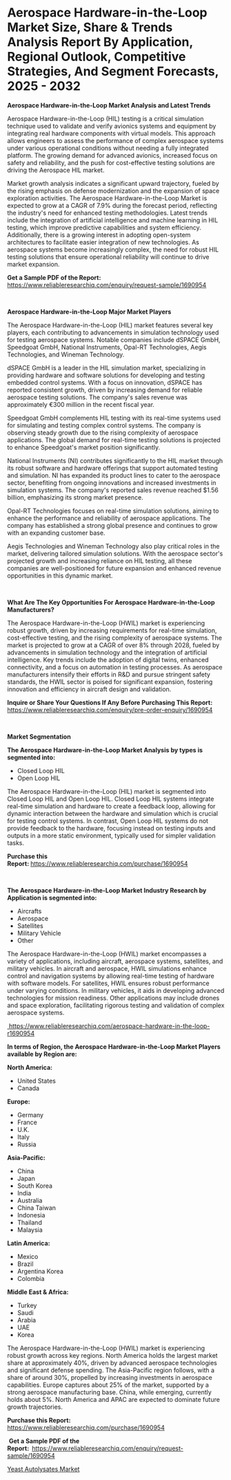 <p><h1>Aerospace Hardware-in-the-Loop Market Size, Share & Trends Analysis Report By Application, Regional Outlook, Competitive Strategies, And Segment Forecasts, 2025 - 2032</h1></p><p><strong>Aerospace Hardware-in-the-Loop Market Analysis and Latest Trends</strong></p>
<p><p>Aerospace Hardware-in-the-Loop (HIL) testing is a critical simulation technique used to validate and verify avionics systems and equipment by integrating real hardware components with virtual models. This approach allows engineers to assess the performance of complex aerospace systems under various operational conditions without needing a fully integrated platform. The growing demand for advanced avionics, increased focus on safety and reliability, and the push for cost-effective testing solutions are driving the Aerospace HIL market.</p><p>Market growth analysis indicates a significant upward trajectory, fueled by the rising emphasis on defense modernization and the expansion of space exploration activities. The Aerospace Hardware-in-the-Loop Market is expected to grow at a CAGR of 7.9% during the forecast period, reflecting the industry's need for enhanced testing methodologies. Latest trends include the integration of artificial intelligence and machine learning in HIL testing, which improve predictive capabilities and system efficiency. Additionally, there is a growing interest in adopting open-system architectures to facilitate easier integration of new technologies. As aerospace systems become increasingly complex, the need for robust HIL testing solutions that ensure operational reliability will continue to drive market expansion.</p></p>
<p><strong>Get a Sample PDF of the Report:&nbsp;</strong> <a href="https://www.reliableresearchiq.com/enquiry/request-sample/1690954?utm_campaign=2318&utm_medium=2&utm_source=Github&utm_content=ia&utm_term=26032025&utm_id=aerospace-hardware-in-the-loop">https://www.reliableresearchiq.com/enquiry/request-sample/1690954</a></p>
<p>&nbsp;</p>
<p><strong>Aerospace Hardware-in-the-Loop Major Market Players</strong></p>
<p><p>The Aerospace Hardware-in-the-Loop (HIL) market features several key players, each contributing to advancements in simulation technology used for testing aerospace systems. Notable companies include dSPACE GmbH, Speedgoat GmbH, National Instruments, Opal-RT Technologies, Aegis Technologies, and Wineman Technology.</p><p>dSPACE GmbH is a leader in the HIL simulation market, specializing in providing hardware and software solutions for developing and testing embedded control systems. With a focus on innovation, dSPACE has reported consistent growth, driven by increasing demand for reliable aerospace testing solutions. The company's sales revenue was approximately €300 million in the recent fiscal year.</p><p>Speedgoat GmbH complements HIL testing with its real-time systems used for simulating and testing complex control systems. The company is observing steady growth due to the rising complexity of aerospace applications. The global demand for real-time testing solutions is projected to enhance Speedgoat's market position significantly.</p><p>National Instruments (NI) contributes significantly to the HIL market through its robust software and hardware offerings that support automated testing and simulation. NI has expanded its product lines to cater to the aerospace sector, benefiting from ongoing innovations and increased investments in simulation systems. The company's reported sales revenue reached $1.56 billion, emphasizing its strong market presence.</p><p>Opal-RT Technologies focuses on real-time simulation solutions, aiming to enhance the performance and reliability of aerospace applications. The company has established a strong global presence and continues to grow with an expanding customer base.</p><p>Aegis Technologies and Wineman Technology also play critical roles in the market, delivering tailored simulation solutions. With the aerospace sector's projected growth and increasing reliance on HIL testing, all these companies are well-positioned for future expansion and enhanced revenue opportunities in this dynamic market.</p></p>
<p>&nbsp;</p>
<p><strong>What Are The Key Opportunities For Aerospace Hardware-in-the-Loop Manufacturers?</strong></p>
<p><p>The Aerospace Hardware-in-the-Loop (HWIL) market is experiencing robust growth, driven by increasing requirements for real-time simulation, cost-effective testing, and the rising complexity of aerospace systems. The market is projected to grow at a CAGR of over 8% through 2028, fueled by advancements in simulation technology and the integration of artificial intelligence. Key trends include the adoption of digital twins, enhanced connectivity, and a focus on automation in testing processes. As aerospace manufacturers intensify their efforts in R&D and pursue stringent safety standards, the HWIL sector is poised for significant expansion, fostering innovation and efficiency in aircraft design and validation.</p></p>
<p><strong>Inquire or Share Your Questions If Any Before Purchasing This Report:</strong> <a href="https://www.reliableresearchiq.com/enquiry/pre-order-enquiry/1690954?utm_campaign=2318&utm_medium=2&utm_source=Github&utm_content=ia&utm_term=26032025&utm_id=aerospace-hardware-in-the-loop">https://www.reliableresearchiq.com/enquiry/pre-order-enquiry/1690954</a></p>
<p>&nbsp;</p>
<p><strong>Market Segmentation</strong></p>
<p><strong>The Aerospace Hardware-in-the-Loop Market Analysis by types is segmented into:</strong></p>
<p><ul><li>Closed Loop HIL</li><li>Open Loop HIL</li></ul></p>
<p><p>The Aerospace Hardware-in-the-Loop (HIL) market is segmented into Closed Loop HIL and Open Loop HIL. Closed Loop HIL systems integrate real-time simulation and hardware to create a feedback loop, allowing for dynamic interaction between the hardware and simulation which is crucial for testing control systems. In contrast, Open Loop HIL systems do not provide feedback to the hardware, focusing instead on testing inputs and outputs in a more static environment, typically used for simpler validation tasks.</p></p>
<p><strong>Purchase this Report:&nbsp;</strong><a href="https://www.reliableresearchiq.com/purchase/1690954?utm_campaign=2318&utm_medium=2&utm_source=Github&utm_content=ia&utm_term=26032025&utm_id=aerospace-hardware-in-the-loop">https://www.reliableresearchiq.com/purchase/1690954</a></p>
<p>&nbsp;</p>
<p><strong>The Aerospace Hardware-in-the-Loop Market Industry Research by Application is segmented into:</strong></p>
<p><ul><li>Aircrafts</li><li>Aerospace</li><li>Satellites</li><li>Military Vehicle</li><li>Other</li></ul></p>
<p><p>The Aerospace Hardware-in-the-Loop (HWIL) market encompasses a variety of applications, including aircraft, aerospace systems, satellites, and military vehicles. In aircraft and aerospace, HWIL simulations enhance control and navigation systems by allowing real-time testing of hardware with software models. For satellites, HWIL ensures robust performance under varying conditions. In military vehicles, it aids in developing advanced technologies for mission readiness. Other applications may include drones and space exploration, facilitating rigorous testing and validation of complex aerospace systems.</p></p>
<p><a href="https://www.reliableresearchiq.com/aerospace-hardware-in-the-loop-r1690954?utm_campaign=2318&utm_medium=2&utm_source=Github&utm_content=ia&utm_term=26032025&utm_id=aerospace-hardware-in-the-loop">&nbsp;https://www.reliableresearchiq.com/aerospace-hardware-in-the-loop-r1690954</a></p>
<p><strong>In terms of Region, the Aerospace Hardware-in-the-Loop Market Players available by Region are:</strong></p>
<p>
    <p> <strong> North America: </strong>
        <ul>
            <li>United States</li>
            <li>Canada</li>
        </ul>
        </p> 
    <p> <strong> Europe: </strong>
        <ul>
            <li>Germany</li>
            <li>France</li>
            <li>U.K.</li>
            <li>Italy</li>
            <li>Russia</li>
        </ul>
        </p> 
    <p> <strong> Asia-Pacific: </strong>
        <ul>
            <li>China</li>
            <li>Japan</li>
            <li>South Korea</li>
            <li>India</li>
            <li>Australia</li>
            <li>China Taiwan</li>
            <li>Indonesia</li>
            <li>Thailand</li>
            <li>Malaysia</li>
        </ul>
        </p> 
    <p> <strong> Latin America: </strong>
        <ul>
            <li>Mexico</li>
            <li>Brazil</li>
            <li>Argentina Korea</li>
            <li>Colombia</li>
        </ul>
        </p> 
    <p> <strong> Middle East & Africa: </strong>
        <ul>
            <li>Turkey</li>
            <li>Saudi</li>
            <li>Arabia</li>
            <li>UAE</li>
            <li>Korea</li>
        </ul>
    </p>
    </p>
<p><p>The Aerospace Hardware-in-the-Loop (HWIL) market is experiencing robust growth across key regions. North America holds the largest market share at approximately 40%, driven by advanced aerospace technologies and significant defense spending. The Asia-Pacific region follows, with a share of around 30%, propelled by increasing investments in aerospace capabilities. Europe captures about 25% of the market, supported by a strong aerospace manufacturing base. China, while emerging, currently holds about 5%. North America and APAC are expected to dominate future growth trajectories.</p></p>
<p><strong>Purchase this Report: </strong><a href="https://www.reliableresearchiq.com/purchase/1690954?utm_campaign=2318&utm_medium=2&utm_source=Github&utm_content=ia&utm_term=26032025&utm_id=aerospace-hardware-in-the-loop">https://www.reliableresearchiq.com/purchase/1690954</a></p>
<p>&nbsp;<strong>Get a Sample PDF of the Report:&nbsp;&nbsp;</strong><a href="https://www.reliableresearchiq.com/enquiry/request-sample/1690954?utm_campaign=2318&utm_medium=2&utm_source=Github&utm_content=ia&utm_term=26032025&utm_id=aerospace-hardware-in-the-loop">https://www.reliableresearchiq.com/enquiry/request-sample/1690954</a></p>
<p><strong></strong></p>
<p><p><a href="https://github.com/motanafraxer/Market-Research-Report-List-1/blob/main/yeast-autolysates-market.md?utm_campaign=2318&utm_medium=2&utm_source=Github&utm_content=ia&utm_term=26032025&utm_id=aerospace-hardware-in-the-loop">Yeast Autolysates Market</a></p></p>